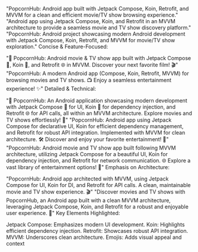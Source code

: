 "PopcornHub: Android app built with Jetpack Compose, Koin, Retrofit, and MVVM for a clean and efficient movie/TV show browsing experience." "Android app using Jetpack Compose, Koin, and Retrofit in an MVVM architecture to provide a seamless movie and TV show discovery platform." "PopcornHub: Android project showcasing modern Android development with Jetpack Compose, Koin, Retrofit, and MVVM for movie/TV show exploration."
Concise & Feature-Focused:

"🍿 PopcornHub: Android movie & TV show app built with Jetpack Compose 🎨, Koin 💉, and Retrofit 🌐 in MVVM. Discover your next favorite film! 🎬"
"PopcornHub: A modern Android app (Compose, Koin, Retrofit, MVVM) for browsing movies and TV shows. 📺 Enjoy a seamless entertainment experience! ✨"
Detailed & Technical:

"🍿 PopcornHub: An Android application showcasing modern development with Jetpack Compose 🎨 for UI, Koin 💉 for dependency injection, and Retrofit 🌐 for API calls, all within an MVVM architecture. Explore movies and TV shows effortlessly! 🚀"
"PopcornHub: Android app using Jetpack Compose for declarative UI, Koin for efficient dependency management, and Retrofit for robust API integration. Implemented with MVVM for clean architecture. 🛠️ Discover and enjoy your favorite entertainment! 🎥"
"PopcornHub: Android movie and TV show app built following MVVM architecture, utilizing Jetpack Compose for a beautiful UI, Koin for dependency injection, and Retrofit for network communication. 🌐 Explore a vast library of entertainment options! 🍿"
Emphasis on Architecture:

"PopcornHub: Android app architected with MVVM, using Jetpack Compose for UI, Koin for DI, and Retrofit for API calls. A clean, maintainable movie and TV show experience. 🎬"
"Discover movies and TV shows with PopcornHub, an Android app built with a clean MVVM architecture, leveraging Jetpack Compose, Koin, and Retrofit for a robust and enjoyable user experience. 🌟"
Key Elements Highlighted:

Jetpack Compose: Emphasizes modern UI development.
Koin: Highlights efficient dependency injection.
Retrofit: Showcases robust API integration.
MVVM: Underscores clean architecture.
Emojis: Adds visual appeal and context
